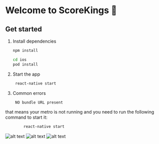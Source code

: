 # Welcome to ScoreKings 👋

## Get started

1. Install dependencies

   ```bash
   npm install
   ```

   ```bash
   cd ios
   pod install
   ```

2. Start the app

   ```bash
    react-native start
   ```
   
3. Common errors

   ```bash
    NO bundle URL present
   ```
that means your metro is not running and you need to run the following command to start it:
```bash
        react-native start
   ```
![alt text](https://github.com/quintonmills/fantasy_sports_app/blob/main/src/assets/images/PresenterScreen.jpg)
![alt text](https://github.com/quintonmills/fantasy_sports_app/blob/main/src/assets/images/PlayerSelectionScreen.jpg)
![alt text](https://github.com/quintonmills/fantasy_sports_app/blob/main/src/assets/images/PrizeScreen.jpg)

